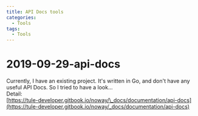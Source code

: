 ```yaml
---
title: API Docs tools
categories:
  - Tools
tags:
  - Tools
---
```


# 2019-09-29-api-docs

Currently, I have an existing project. It's written in Go, and don't have any useful API Docs. So I tried to have a look...  
Detail:  
[https://tule-developer.gitbook.io/noway/\_docs/documentation/api-docs](https://tule-developer.gitbook.io/noway/_docs/documentation/api-docs)  


